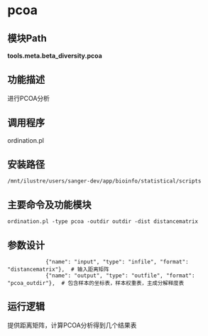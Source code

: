 pcoa
==========================

模块Path
-----------

**tools.meta.beta_diversity.pcoa**

功能描述
-----------------------------------

进行PCOA分析

调用程序
-----------------------------------

ordination.pl

安装路径
-----------------------------------

`/mnt/ilustre/users/sanger-dev/app/bioinfo/statistical/scripts`



主要命令及功能模块
-----------------------------------

```
ordination.pl -type pcoa -outdir outdir -dist distancematrix
```

参数设计
-----------------------------------

```
            {"name": "input", "type": "infile", "format": "distancematrix"},  # 输入距离矩阵
            {"name": "output", "type": "outfile", "format": "pcoa_outdir"},  # 包含样本的坐标表，样本权重表，主成分解释度表
```

运行逻辑
-----------------------------------

提供距离矩阵，计算PCOA分析得到几个结果表
